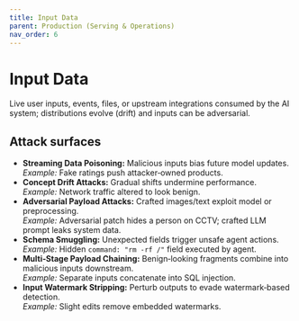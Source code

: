 ```yaml
---
title: Input Data
parent: Production (Serving & Operations)
nav_order: 6
---
```


# Input Data

Live user inputs, events, files, or upstream integrations consumed by the AI system; distributions evolve (drift) and inputs can be adversarial.

## Attack surfaces

- **Streaming Data Poisoning:** Malicious inputs bias future model updates.  
  *Example:* Fake ratings push attacker‑owned products.
- **Concept Drift Attacks:** Gradual shifts undermine performance.  
  *Example:* Network traffic altered to look benign.
- **Adversarial Payload Attacks:** Crafted images/text exploit model or preprocessing.  
  *Example:* Adversarial patch hides a person on CCTV; crafted LLM prompt leaks system data.
- **Schema Smuggling:** Unexpected fields trigger unsafe agent actions.  
  *Example:* Hidden `command: "rm -rf /"` field executed by agent.
- **Multi‑Stage Payload Chaining:** Benign‑looking fragments combine into malicious inputs downstream.  
  *Example:* Separate inputs concatenate into SQL injection.
- **Input Watermark Stripping:** Perturb outputs to evade watermark‑based detection.  
  *Example:* Slight edits remove embedded watermarks.